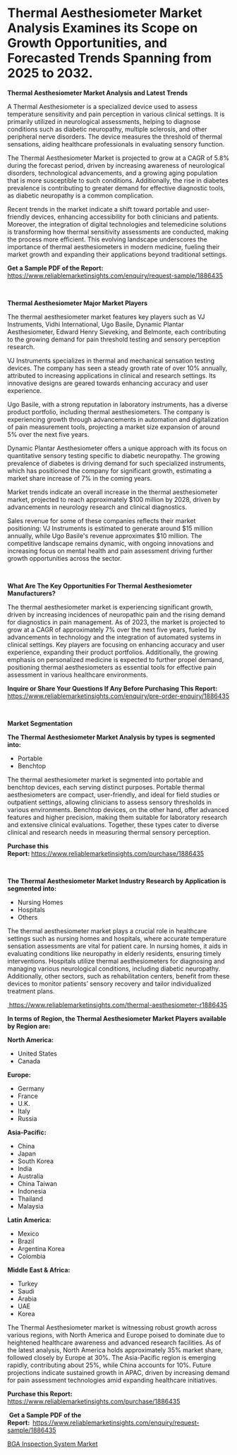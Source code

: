 <p><h1>Thermal Aesthesiometer Market Analysis Examines its Scope on Growth Opportunities, and Forecasted Trends Spanning from 2025 to 2032.</h1></p><p><strong>Thermal Aesthesiometer Market Analysis and Latest Trends</strong></p>
<p><p>A Thermal Aesthesiometer is a specialized device used to assess temperature sensitivity and pain perception in various clinical settings. It is primarily utilized in neurological assessments, helping to diagnose conditions such as diabetic neuropathy, multiple sclerosis, and other peripheral nerve disorders. The device measures the threshold of thermal sensations, aiding healthcare professionals in evaluating sensory function.</p><p>The Thermal Aesthesiometer Market is projected to grow at a CAGR of 5.8% during the forecast period, driven by increasing awareness of neurological disorders, technological advancements, and a growing aging population that is more susceptible to such conditions. Additionally, the rise in diabetes prevalence is contributing to greater demand for effective diagnostic tools, as diabetic neuropathy is a common complication.</p><p>Recent trends in the market indicate a shift toward portable and user-friendly devices, enhancing accessibility for both clinicians and patients. Moreover, the integration of digital technologies and telemedicine solutions is transforming how thermal sensitivity assessments are conducted, making the process more efficient. This evolving landscape underscores the importance of thermal aesthesiometers in modern medicine, fueling their market growth and expanding their applications beyond traditional settings.</p></p>
<p><strong>Get a Sample PDF of the Report:&nbsp;</strong> <a href="https://www.reliablemarketinsights.com/enquiry/request-sample/1886435?utm_campaign=2516&utm_medium=2&utm_source=Github&utm_content=ia&utm_term=20022025&utm_id=thermal-aesthesiometer">https://www.reliablemarketinsights.com/enquiry/request-sample/1886435</a></p>
<p>&nbsp;</p>
<p><strong>Thermal Aesthesiometer Major Market Players</strong></p>
<p><p>The thermal aesthesiometer market features key players such as VJ Instruments, Vidhi International, Ugo Basile, Dynamic Plantar Aesthesiometer, Edward Henry Sieveking, and Belmonte, each contributing to the growing demand for pain threshold testing and sensory perception research.</p><p>VJ Instruments specializes in thermal and mechanical sensation testing devices. The company has seen a steady growth rate of over 10% annually, attributed to increasing applications in clinical and research settings. Its innovative designs are geared towards enhancing accuracy and user experience.</p><p>Ugo Basile, with a strong reputation in laboratory instruments, has a diverse product portfolio, including thermal aesthesiometers. The company is experiencing growth through advancements in automation and digitalization of pain measurement tools, projecting a market size expansion of around 5% over the next five years.</p><p>Dynamic Plantar Aesthesiometer offers a unique approach with its focus on quantitative sensory testing specific to diabetic neuropathy. The growing prevalence of diabetes is driving demand for such specialized instruments, which has positioned the company for significant growth, estimating a market share increase of 7% in the coming years.</p><p>Market trends indicate an overall increase in the thermal aesthesiometer market, projected to reach approximately $100 million by 2028, driven by advancements in neurology research and clinical diagnostics.</p><p>Sales revenue for some of these companies reflects their market positioning: VJ Instruments is estimated to generate around $15 million annually, while Ugo Basile's revenue approximates $10 million. The competitive landscape remains dynamic, with ongoing innovations and increasing focus on mental health and pain assessment driving further growth opportunities across the sector.</p></p>
<p>&nbsp;</p>
<p><strong>What Are The Key Opportunities For Thermal Aesthesiometer Manufacturers?</strong></p>
<p><p>The thermal aesthesiometer market is experiencing significant growth, driven by increasing incidences of neuropathic pain and the rising demand for diagnostics in pain management. As of 2023, the market is projected to grow at a CAGR of approximately 7% over the next five years, fueled by advancements in technology and the integration of automated systems in clinical settings. Key players are focusing on enhancing accuracy and user experience, expanding their product portfolios. Additionally, the growing emphasis on personalized medicine is expected to further propel demand, positioning thermal aesthesiometers as essential tools for effective pain assessment in various healthcare environments.</p></p>
<p><strong>Inquire or Share Your Questions If Any Before Purchasing This Report:</strong> <a href="https://www.reliablemarketinsights.com/enquiry/pre-order-enquiry/1886435?utm_campaign=2516&utm_medium=2&utm_source=Github&utm_content=ia&utm_term=20022025&utm_id=thermal-aesthesiometer">https://www.reliablemarketinsights.com/enquiry/pre-order-enquiry/1886435</a></p>
<p>&nbsp;</p>
<p><strong>Market Segmentation</strong></p>
<p><strong>The Thermal Aesthesiometer Market Analysis by types is segmented into:</strong></p>
<p><ul><li>Portable</li><li>Benchtop</li></ul></p>
<p><p>The thermal aesthesiometer market is segmented into portable and benchtop devices, each serving distinct purposes. Portable thermal aesthesiometers are compact, user-friendly, and ideal for field studies or outpatient settings, allowing clinicians to assess sensory thresholds in various environments. Benchtop devices, on the other hand, offer advanced features and higher precision, making them suitable for laboratory research and extensive clinical evaluations. Together, these types cater to diverse clinical and research needs in measuring thermal sensory perception.</p></p>
<p><strong>Purchase this Report:&nbsp;</strong><a href="https://www.reliablemarketinsights.com/purchase/1886435?utm_campaign=2516&utm_medium=2&utm_source=Github&utm_content=ia&utm_term=20022025&utm_id=thermal-aesthesiometer">https://www.reliablemarketinsights.com/purchase/1886435</a></p>
<p>&nbsp;</p>
<p><strong>The Thermal Aesthesiometer Market Industry Research by Application is segmented into:</strong></p>
<p><ul><li>Nursing Homes</li><li>Hospitals</li><li>Others</li></ul></p>
<p><p>The thermal aesthesiometer market plays a crucial role in healthcare settings such as nursing homes and hospitals, where accurate temperature sensation assessments are vital for patient care. In nursing homes, it aids in evaluating conditions like neuropathy in elderly residents, ensuring timely interventions. Hospitals utilize thermal aesthesiometers for diagnosing and managing various neurological conditions, including diabetic neuropathy. Additionally, other sectors, such as rehabilitation centers, benefit from these devices to monitor patients’ sensory recovery and tailor individualized treatment plans.</p></p>
<p><a href="https://www.reliablemarketinsights.com/thermal-aesthesiometer-r1886435?utm_campaign=2516&utm_medium=2&utm_source=Github&utm_content=ia&utm_term=20022025&utm_id=thermal-aesthesiometer">&nbsp;https://www.reliablemarketinsights.com/thermal-aesthesiometer-r1886435</a></p>
<p><strong>In terms of Region, the Thermal Aesthesiometer Market Players available by Region are:</strong></p>
<p>
    <p> <strong> North America: </strong>
        <ul>
            <li>United States</li>
            <li>Canada</li>
        </ul>
        </p> 
    <p> <strong> Europe: </strong>
        <ul>
            <li>Germany</li>
            <li>France</li>
            <li>U.K.</li>
            <li>Italy</li>
            <li>Russia</li>
        </ul>
        </p> 
    <p> <strong> Asia-Pacific: </strong>
        <ul>
            <li>China</li>
            <li>Japan</li>
            <li>South Korea</li>
            <li>India</li>
            <li>Australia</li>
            <li>China Taiwan</li>
            <li>Indonesia</li>
            <li>Thailand</li>
            <li>Malaysia</li>
        </ul>
        </p> 
    <p> <strong> Latin America: </strong>
        <ul>
            <li>Mexico</li>
            <li>Brazil</li>
            <li>Argentina Korea</li>
            <li>Colombia</li>
        </ul>
        </p> 
    <p> <strong> Middle East & Africa: </strong>
        <ul>
            <li>Turkey</li>
            <li>Saudi</li>
            <li>Arabia</li>
            <li>UAE</li>
            <li>Korea</li>
        </ul>
    </p>
    </p>
<p><p>The Thermal Aesthesiometer market is witnessing robust growth across various regions, with North America and Europe poised to dominate due to heightened healthcare awareness and advanced research facilities. As of the latest analysis, North America holds approximately 35% market share, followed closely by Europe at 30%. The Asia-Pacific region is emerging rapidly, contributing about 25%, while China accounts for 10%. Future projections indicate sustained growth in APAC, driven by increasing demand for pain assessment technologies amid expanding healthcare initiatives.</p></p>
<p><strong>Purchase this Report: </strong><a href="https://www.reliablemarketinsights.com/purchase/1886435?utm_campaign=2516&utm_medium=2&utm_source=Github&utm_content=ia&utm_term=20022025&utm_id=thermal-aesthesiometer">https://www.reliablemarketinsights.com/purchase/1886435</a></p>
<p>&nbsp;<strong>Get a Sample PDF of the Report:&nbsp;&nbsp;</strong><a href="https://www.reliablemarketinsights.com/enquiry/request-sample/1886435?utm_campaign=2516&utm_medium=2&utm_source=Github&utm_content=ia&utm_term=20022025&utm_id=thermal-aesthesiometer">https://www.reliablemarketinsights.com/enquiry/request-sample/1886435</a></p>
<p><strong></strong></p>
<p><p><a href="https://github.com/rabiumofer/Market-Research-Report-List-1/blob/main/bga-inspection-system-market.md?utm_campaign=2516&utm_medium=2&utm_source=Github&utm_content=ia&utm_term=20022025&utm_id=thermal-aesthesiometer">BGA Inspection System Market</a></p></p>